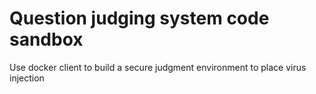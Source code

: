 # Question judging system code sandbox
Use docker client to build a secure judgment environment to place virus injection
